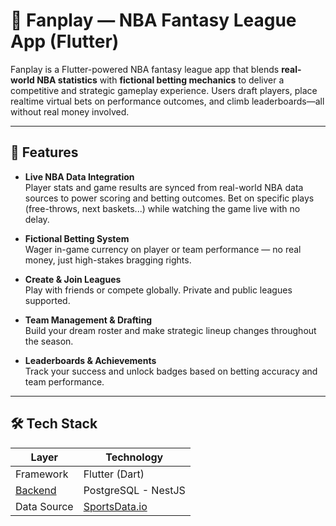 # 🏀 Fanplay — NBA Fantasy League App (Flutter)

Fanplay is a Flutter-powered NBA fantasy league app that blends **real-world NBA statistics** with **fictional betting mechanics** to deliver a competitive and strategic gameplay experience. Users draft players, place realtime virtual bets on performance outcomes, and climb leaderboards—all without real money involved.

---

## 🚀 Features

- **Live NBA Data Integration**  
    Player stats and game results are synced from real-world NBA data sources to power scoring and betting outcomes. Bet on specific plays (free-throws, next baskets...) while watching the game live with no delay.

- **Fictional Betting System**  
    Wager in-game currency on player or team performance — no real money, just high-stakes bragging rights.

- **Create & Join Leagues**  
    Play with friends or compete globally. Private and public leagues supported.

- **Team Management & Drafting**  
    Build your dream roster and make strategic lineup changes throughout the season.

- **Leaderboards & Achievements**  
    Track your success and unlock badges based on betting accuracy and team performance.

---

## 🛠️ Tech Stack

| Layer       | Technology |
|-------------|------------|
| Framework   | Flutter (Dart) |
| [Backend](https://github.com/baptistemejean/fanplay-server/tree/main) | PostgreSQL - NestJS |
| Data Source | [SportsData.io](https://sportsdata.io/) |
